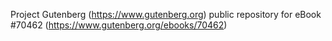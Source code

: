 Project Gutenberg (https://www.gutenberg.org) public repository for
eBook #70462 (https://www.gutenberg.org/ebooks/70462)

